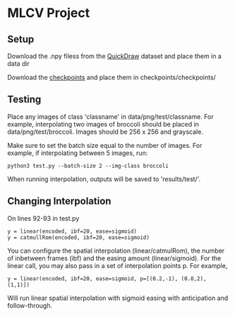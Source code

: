 # MLCV Project


## Setup

Download the .npy filess from the [QuickDraw](https://github.com/googlecreativelab/quickdraw-dataset) dataset and place them in a data dir

Download the [checkpoints](https://drive.google.com/drive/folders/11fBNOeUny9wDw0SHeLEGWjiV7yPZFPQP?usp=sharing) and place them in checkpoints/checkpoints/

## Testing

Place any images of class 'classname' in data/png/test/classname. For example, interpolating two images of broccoli should be placed in data/png/test/broccoli. Images should be 256 x 256 and grayscale.

Make sure to set the batch size equal to the number of images. For example, if interpolating between 5 images, run:

```
python3 test.py --batch-size 2 --img-class broccoli
```

When running interpolation, outputs will be saved to 'results/test/'.

## Changing Interpolation

On lines 92-93 in test.py

```                
y = linear(encoded, ibf=20, ease=sigmoid)
y = catmullRom(encoded, ibf=20, ease=sigmoid)
```

You can configure the spatial interpolation (linear/catmulRom), the number of inbetween frames (ibf) and the easing amount (linear/sigmoid). For the linear call, you may also pass in a set of interpolation points p. For example, 

```                
y = linear(encoded, ibf=20, ease=sigmoid, p=[(0.2,-1), (0.8,2), (1,1)])
```

Will run linear spatial interpolation with sigmoid easing with anticipation and follow-through.

